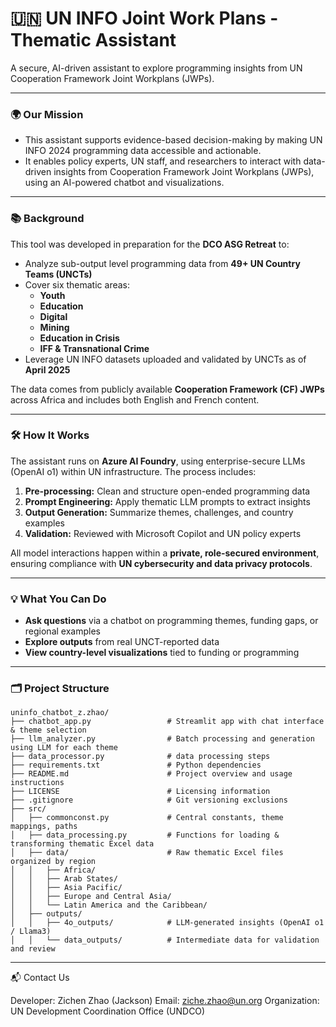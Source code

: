 # 🇺🇳 UN INFO Joint Work Plans - Thematic Assistant

A secure, AI-driven assistant to explore programming insights from UN Cooperation Framework Joint Workplans (JWPs).

---

### 🌍 Our Mission
- This assistant supports evidence-based decision-making by making UN INFO 2024 programming data accessible and actionable.  
- It enables policy experts, UN staff, and researchers to interact with data-driven insights from Cooperation Framework Joint Workplans (JWPs), using an AI-powered chatbot and visualizations.

---

### 📚 Background
This tool was developed in preparation for the **DCO ASG Retreat** to:

- Analyze sub-output level programming data from **49+ UN Country Teams (UNCTs)**
- Cover six thematic areas:
  - **Youth**
  - **Education**
  - **Digital**
  - **Mining**
  - **Education in Crisis**
  - **IFF & Transnational Crime**
- Leverage UN INFO datasets uploaded and validated by UNCTs as of **April 2025**

The data comes from publicly available **Cooperation Framework (CF) JWPs** across Africa and includes both English and French content.

---

### 🛠 How It Works

The assistant runs on **Azure AI Foundry**, using enterprise-secure LLMs (OpenAI o1) within UN infrastructure. The process includes:

1. **Pre-processing:** Clean and structure open-ended programming data
2. **Prompt Engineering:** Apply thematic LLM prompts to extract insights
3. **Output Generation:** Summarize themes, challenges, and country examples
4. **Validation:** Reviewed with Microsoft Copilot and UN policy experts

All model interactions happen within a **private, role-secured environment**, ensuring compliance with **UN cybersecurity and data privacy protocols**.

---

### 💡 What You Can Do

- **Ask questions** via a chatbot on programming themes, funding gaps, or regional examples
- **Explore outputs** from real UNCT-reported data
- **View country-level visualizations** tied to funding or programming

---

### 🗂 Project Structure
```
uninfo_chatbot_z.zhao/
├── chatbot_app.py                 # Streamlit app with chat interface & theme selection
├── llm_analyzer.py                # Batch processing and generation using LLM for each theme
├── data_processor.py              # data processing steps
├── requirements.txt               # Python dependencies
├── README.md                      # Project overview and usage instructions
├── LICENSE                        # Licensing information
├── .gitignore                     # Git versioning exclusions
├── src/
│   ├── commonconst.py             # Central constants, theme mappings, paths
│   ├── data_processing.py         # Functions for loading & transforming thematic Excel data
│   ├── data/                      # Raw thematic Excel files organized by region
│   │   ├── Africa/
│   │   ├── Arab States/
│   │   ├── Asia Pacific/
│   │   ├── Europe and Central Asia/
│   │   └── Latin America and the Caribbean/
│   ├── outputs/
│   │   ├── 4o_outputs/            # LLM-generated insights (OpenAI o1 / Llama3)
│   │   └── data_outputs/          # Intermediate data for validation and review
```
---

📬 Contact Us

Developer: Zichen Zhao (Jackson)
Email: ziche.zhao@un.org
Organization: UN Development Coordination Office (UNDCO)